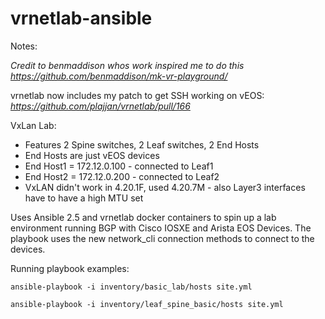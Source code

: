 # vrnetlab-ansible

Notes:

*Credit to benmaddison whos work inspired me to do this*
*https://github.com/benmaddison/mk-vr-playground/*

vrnetlab now includes my patch to get SSH working on vEOS:
*https://github.com/plajjan/vrnetlab/pull/166*

VxLan Lab:
- Features 2 Spine switches, 2 Leaf switches, 2 End Hosts
- End Hosts are just vEOS devices
- End Host1 = 172.12.0.100 - connected to Leaf1
- End Host2 = 172.12.0.200 - connected to Leaf2
- VxLAN didn't work in 4.20.1F, used 4.20.7M - also Layer3 interfaces have to have a high MTU set

Uses Ansible 2.5 and vrnetlab docker containers to spin up a lab environment running BGP with Cisco IOSXE and Arista EOS Devices.
The playbook uses the new network_cli connection methods to connect to the devices.

Running playbook examples:

```
ansible-playbook -i inventory/basic_lab/hosts site.yml
```

```
ansible-playbook -i inventory/leaf_spine_basic/hosts site.yml
```
